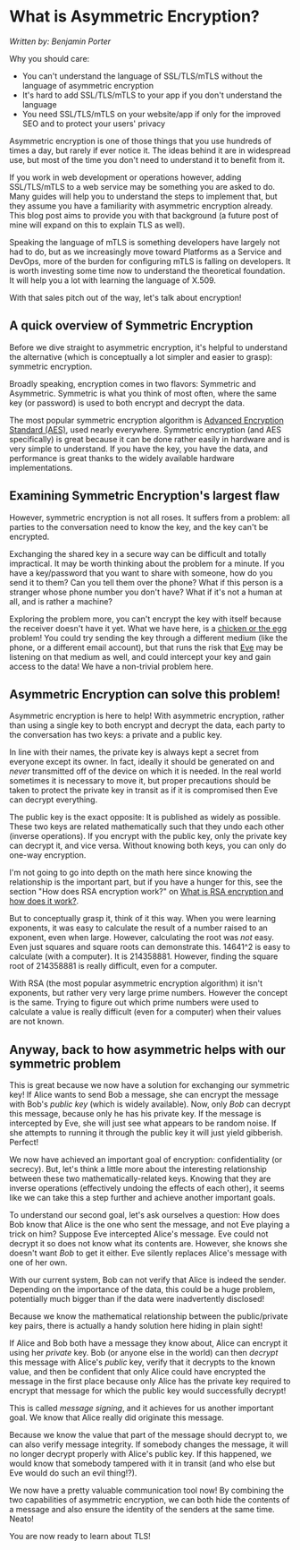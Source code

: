 # What is Asymmetric Encryption?

*Written by:  Benjamin Porter*

Why you should care:
* You can't understand the language of SSL/TLS/mTLS without the language of asymmetric encryption
* It's hard to add SSL/TLS/mTLS to your app if you don't understand the language
* You need SSL/TLS/mTLS on your website/app if only for the improved SEO and to protect your users' privacy

Asymmetric encryption is one of those things that you use hundreds of times a day, but rarely if ever notice it.  The ideas behind it are in widespread use, but most of the time you don't need to understand it to benefit from it.

If you work in web development or operations however, adding SSL/TLS/mTLS to a web service may be something you are asked to do.  Many guides will help you to understand the steps to implement that, but they assume you have a familiarity with asymmetric encryption already.  This blog post aims to provide you with that background (a future post of mine will expand on this to explain TLS as well).

Speaking the language of mTLS is something developers have largely not had to do, but as we increasingly move toward Platforms as a Service and DevOps, more of the burden for configuring mTLS is falling on developers.  It is worth investing some time now to understand the theoretical foundation.  It will help you a lot with learning the language of X.509.

With that sales pitch out of the way, let's talk about encryption!

## A quick overview of Symmetric Encryption

Before we dive straight to asymmetric encryption, it's helpful to understand the alternative (which is conceptually a lot simpler and easier to grasp):  symmetric encryption.

Broadly speaking, encryption comes in two flavors:  Symmetric and Asymmetric.  Symmetric is what you think of most often, where the same key (or password) is used to both encrypt and decrypt the data.

The most popular symmetric encryption algorithm is [Advanced Encryption Standard (AES)](https://en.wikipedia.org/wiki/Advanced_Encryption_Standard), used nearly everywhere.  Symmetric encryption (and AES specifically) is great because it can be done rather easily in hardware and is very simple to understand.  If you have the key, you have the data, and performance is great thanks to the widely available hardware implementations.

## Examining Symmetric Encryption's largest flaw

However, symmetric encryption is not all roses.  It suffers from a problem:  all parties to the conversation need to know the key, and the key can't be encrypted.

Exchanging the shared key in a secure way can be difficult and totally impractical.  It may be worth thinking about the problem for a minute.  If you have a key/password that you want to share with someone, how do you send it to them?  Can you tell them over the phone?  What if this person is a stranger whose phone number you don't have?  What if it's not a human at all, and is rather a machine?

Exploring the problem more, you can't encrypt the key with itself because the receiver doesn't have it yet.  What we have here, is a [chicken or the egg](https://en.wikipedia.org/wiki/Chicken_or_the_egg) problem!  You could try sending the key through a different medium (like the phone, or a different email account), but that runs the risk that [Eve](https://en.wikipedia.org/wiki/Alice_and_Bob) may be listening on that medium as well, and could intercept your key and gain access to the data!  We have a non-trivial problem here.

## Asymmetric Encryption can solve this problem!

Asymmetric encryption is here to help!  With asymmetric encryption, rather than using a single key to both encrypt and decrypt the data, each party to the conversation has two keys: a private and a public key.

In line with their names, the private key is always kept a secret from everyone except its owner.  In fact, ideally it should be generated on and _never_ transmitted off of the device on which it is needed.  In the real world sometimes it is necessary to move it, but proper precautions should be taken to protect the private key in transit as if it is compromised then Eve can decrypt everything.

The public key is the exact opposite:  It is published as widely as possible.  These two keys are related mathematically such that they undo each other (inverse operations).  If you encrypt with the public key, only the private key can decrypt it, and vice versa.  Without knowing both keys, you can only do one-way encryption.

I'm not going to go into depth on the math here since knowing the relationship is the important part, but if you have a hunger for this, see the section "How does RSA encryption work?" on [What is RSA encryption and how does it work?](https://www.comparitech.com/blog/information-security/rsa-encryption/).

But to conceptually grasp it, think of it this way.  When you were learning exponents, it was easy to calculate the result of a number raised to an exponent, even when large.  However, calculating the root was _not_ easy.  Even just squares and square roots can demonstrate this.  14641^2 is easy to calculate (with a computer).  It is 214358881.  However, finding the square root of 214358881 is really difficult, even for a computer.

With RSA (the most popular asymmetric encryption algorithm) it isn't exponents, but rather very very large prime numbers.  However the concept is the same.  Trying to figure out which prime numbers were used to calculate a value is really difficult (even for a computer) when their values are not known.

## Anyway, back to how asymmetric helps with our symmetric problem

This is great because we now have a solution for exchanging our symmetric key!  If Alice wants to send Bob a message, she can encrypt the message with Bob's _public key_ (which is widely available).  Now, only *Bob* can decrypt this message, because only he has his private key.  If the message is intercepted by Eve, she will just see what appears to be random noise.  If she attempts to running it through the public key it will just yield gibberish.  Perfect!

We now have achieved an important goal of encryption:  confidentiality (or secrecy).  But, let's think a little more about the interesting relationship between these two mathematically-related keys.  Knowing that they are inverse operations (effectively undoing the effects of each other), it seems like we can take this a step further and achieve another important goals.
<here>

To understand our second goal, let's ask ourselves a question:  How does Bob know that Alice is the one who sent the message, and not Eve playing a trick on him?  Suppose Eve intercepted Alice's message.  Eve could not decrypt it so does not know what its contents are.  However, she knows she doesn't want *Bob* to get it either.  Eve silently replaces Alice's message with one of her own.

With our current system, Bob can not verify that Alice is indeed the sender.  Depending on the importance of the data, this could be a huge problem, potentially much bigger than if the data were inadvertently disclosed!

Because we know the mathematical relationship between the public/private key pairs, there is actually a handy solution here hiding in plain sight!  

If Alice and Bob both have a message they know about, Alice can encrypt it using her *private* key.  Bob (or anyone else in the world) can then *decrypt* this message with Alice's *public* key, verify that it decrypts to the known value, and then be confident that only Alice could have encrypted the message in the first place because only Alice has the private key required to encrypt that message for which the public key would successfully decrypt!

This is called *message signing*, and it achieves for us another important goal.  We know that Alice really did originate this message.

Because we know the value that part of the message should decrypt to, we can also verify message integrity.  If somebody changes the message, it will no longer decrypt properly with Alice's public key.  If this happened, we would know that somebody tampered with it in transit (and who else but Eve would do such an evil thing!?).

We now have a pretty valuable communication tool now!  By combining the two capabilities of asymmetric encryption, we can both hide the contents of a message and also ensure the identity of the senders at the same time.  Neato!

You are now ready to learn about TLS!
